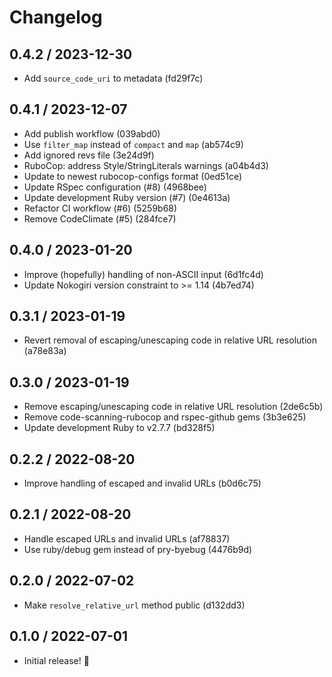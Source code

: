 # Changelog

## 0.4.2 / 2023-12-30

- Add `source_code_uri` to metadata (fd29f7c)

## 0.4.1 / 2023-12-07

- Add publish workflow (039abd0)
- Use `filter_map` instead of `compact` and `map` (ab574c9)
- Add ignored revs file (3e24d9f)
- RuboCop: address Style/StringLiterals warnings (a04b4d3)
- Update to newest rubocop-configs format (0ed51ce)
- Update RSpec configuration (#8) (4968bee)
- Update development Ruby version (#7) (0e4613a)
- Refactor CI workflow (#6) (5259b68)
- Remove CodeClimate (#5) (284fce7)

## 0.4.0 / 2023-01-20

- Improve (hopefully) handling of non-ASCII input (6d1fc4d)
- Update Nokogiri version constraint to >= 1.14 (4b7ed74)

## 0.3.1 / 2023-01-19

- Revert removal of escaping/unescaping code in relative URL resolution (a78e83a)

## 0.3.0 / 2023-01-19

- Remove escaping/unescaping code in relative URL resolution (2de6c5b)
- Remove code-scanning-rubocop and rspec-github gems (3b3e625)
- Update development Ruby to v2.7.7 (bd328f5)

## 0.2.2 / 2022-08-20

- Improve handling of escaped and invalid URLs (b0d6c75)

## 0.2.1 / 2022-08-20

- Handle escaped URLs and invalid URLs (af78837)
- Use ruby/debug gem instead of pry-byebug (4476b9d)

## 0.2.0 / 2022-07-02

- Make `resolve_relative_url` method public (d132dd3)

## 0.1.0 / 2022-07-01

- Initial release! 🎉
